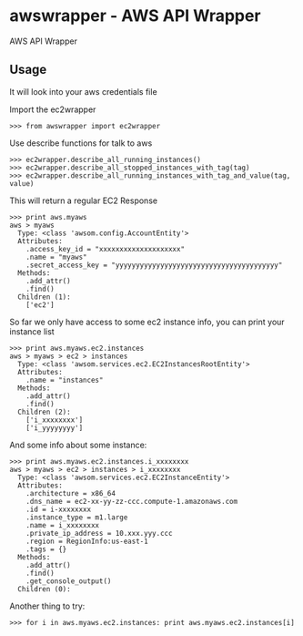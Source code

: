awswrapper - AWS API Wrapper
========================

AWS API Wrapper

Usage
-----

It will look into your aws credentials file

Import the ec2wrapper

    >>> from awswrapper import ec2wrapper

Use describe functions for talk to aws

    >>> ec2wrapper.describe_all_running_instances()
    >>> ec2wrapper.describe_all_stopped_instances_with_tag(tag)
    >>> ec2wrapper.describe_all_running_instances_with_tag_and_value(tag, value)

This will return a regular EC2 Response

    >>> print aws.myaws
    aws > myaws
      Type: <class 'awsom.config.AccountEntity'>
      Attributes:
        .access_key_id = "xxxxxxxxxxxxxxxxxxxx"
        .name = "myaws"
        .secret_access_key = "yyyyyyyyyyyyyyyyyyyyyyyyyyyyyyyyyyyyyyyy"
      Methods:
        .add_attr()
        .find()
      Children (1):
        ['ec2']

So far we only have access to some ec2 instance info, you can print your instance list

    >>> print aws.myaws.ec2.instances
    aws > myaws > ec2 > instances
      Type: <class 'awsom.services.ec2.EC2InstancesRootEntity'>
      Attributes:
        .name = "instances"
      Methods:
        .add_attr()
        .find()
      Children (2):
        ['i_xxxxxxxx']
        ['i_yyyyyyyy']

And some info about some instance:

    >>> print aws.myaws.ec2.instances.i_xxxxxxxx
    aws > myaws > ec2 > instances > i_xxxxxxxx
      Type: <class 'awsom.services.ec2.EC2InstanceEntity'>
      Attributes:
        .architecture = x86_64
        .dns_name = ec2-xx-yy-zz-ccc.compute-1.amazonaws.com
        .id = i-xxxxxxxx
        .instance_type = m1.large
        .name = i_xxxxxxxx
        .private_ip_address = 10.xxx.yyy.ccc
        .region = RegionInfo:us-east-1
        .tags = {}
      Methods:
        .add_attr()
        .find()
        .get_console_output()
      Children (0):

Another thing to try:

    >>> for i in aws.myaws.ec2.instances: print aws.myaws.ec2.instances[i]

